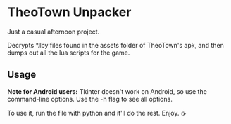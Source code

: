 # TheoTown Unpacker
Just a casual afternoon project.
<br />

Decrypts *.lby files found in the assets folder of TheoTown's apk, and then dumps out all the lua scripts for the game.

## Usage
**Note for Android users:** Tkinter doesn't work on Android, so use the command-line options. Use the -h flag to see all options.

To use it, run the file with python and it'll do the rest. Enjoy. ☕